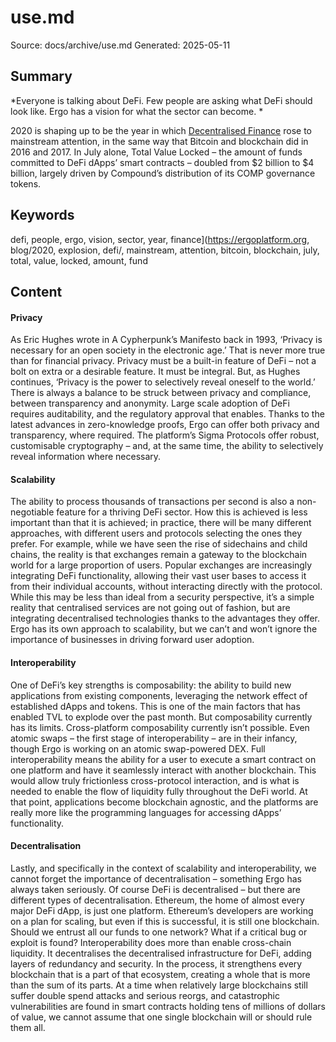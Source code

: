 # use.md
Source: docs/archive/use.md
Generated: 2025-05-11

## Summary
*Everyone is talking about DeFi. Few people are asking what DeFi should look like. Ergo has a vision for what the sector can become. *

2020 is shaping up to be the year in which [Decentralised Finance](https://ergoplatform.org/en/blog/2020-07-02-ergo-and-the-explosion-of-defi/) rose to mainstream attention, in the same way that Bitcoin and blockchain did in 2016 and 2017. In July alone, Total Value Locked – the amount of funds committed to DeFi dApps’ smart contracts – doubled from $2 billion to $4 billion, largely driven by Compound’s distribution of its COMP governance tokens.

## Keywords
defi, people, ergo, vision, sector, year, finance](https://ergoplatform.org, blog/2020, explosion, defi/, mainstream, attention, bitcoin, blockchain, july, total, value, locked, amount, fund

## Content
#### Privacy
As Eric Hughes wrote in A Cypherpunk’s Manifesto back in 1993, ‘Privacy is necessary for an open society in the electronic age.’ That is never more true than for financial privacy. Privacy must be a built-in feature of DeFi – not a bolt on extra or a desirable feature. It must be integral.
But, as Hughes continues, ‘Privacy is the power to selectively reveal oneself to the world.’ There is always a balance to be struck between privacy and compliance, between transparency and anonymity. Large scale adoption of DeFi requires auditability, and the regulatory approval that enables.
Thanks to the latest advances in zero-knowledge proofs, Ergo can offer both privacy and transparency, where required. The platform’s Sigma Protocols offer robust, customisable cryptography – and, at the same time, the ability to selectively reveal information where necessary.

#### Scalability
The ability to process thousands of transactions per second is also a non-negotiable feature for a thriving DeFi sector. How this is achieved is less important than that it is achieved; in practice, there will be many different approaches, with different users and protocols selecting the ones they prefer.
For example, while we have seen the rise of sidechains and child chains, the reality is that exchanges remain a gateway to the blockchain world for a large proportion of users. Popular exchanges are increasingly integrating DeFi functionality, allowing their vast user bases to access it from their individual accounts, without interacting directly with the protocol.
While this may be less than ideal from a security perspective, it’s a simple reality that centralised services are not going out of fashion, but are integrating decentralised technologies thanks to the advantages they offer. Ergo has its own approach to scalability, but we can’t and won’t ignore the importance of businesses in driving forward user adoption.

#### Interoperability
One of DeFi’s key strengths is composability: the ability to build new applications from existing components, leveraging the network effect of established dApps and tokens. This is one of the main factors that has enabled TVL to explode over the past month.
But composability currently has its limits. Cross-platform composability currently isn’t possible. Even atomic swaps – the first stage of interoperability – are in their infancy, though Ergo is working on an atomic swap-powered DEX.
Full interoperability means the ability for a user to execute a smart contract on one platform and have it seamlessly interact with another blockchain. This would allow truly frictionless cross-protocol interaction, and is what is needed to enable the flow of liquidity fully throughout the DeFi world. At that point, applications become blockchain agnostic, and the platforms are really more like the programming languages for accessing dApps’ functionality.

#### Decentralisation
Lastly, and specifically in the context of scalability and interoperability, we cannot forget the importance of decentralisation – something Ergo has always taken seriously.
Of course DeFi is decentralised – but there are different types of decentralisation. Ethereum, the home of almost every major DeFi dApp, is just one platform.
Ethereum’s developers are working on a plan for scaling, but even if this is successful, it is still one blockchain. Should we entrust all our funds to one network? What if a critical bug or exploit is found?
Interoperability does more than enable cross-chain liquidity. It decentralises the decentralised infrastructure for DeFi, adding layers of redundancy and security. In the process, it strengthens every blockchain that is a part of that ecosystem, creating a whole that is more than the sum of its parts. At a time when relatively large blockchains still suffer double spend attacks and serious reorgs, and catastrophic vulnerabilities are found in smart contracts holding tens of millions of dollars of value, we cannot assume that one single blockchain will or should rule them all.
